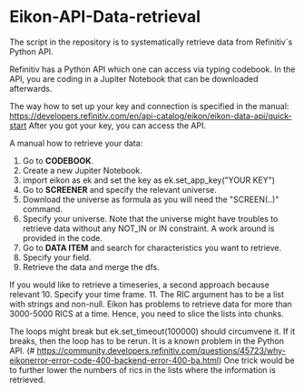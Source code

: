 # Eikon-API-Data-retrieval
The script in the repository is to systematically retrieve data from Refinitiv`s Python API.

Refinitiv has a Python API which one can access via typing codebook. In the API, you are coding in a Jupiter Notebook that can be downloaded afterwards.

The way how to set up your key and connection is specified in the manual: https://developers.refinitiv.com/en/api-catalog/eikon/eikon-data-api/quick-start
After you got your key, you can access the API.

A manual how to retrieve your data:

1. Go to **CODEBOOK**.
2. Create a new Jupiter Notebook.
3. import eikon as ek and set the key as ek.set_app_key("YOUR KEY")
4. Go to **SCREENER** and specify the relevant universe.
5. Download the universe as formula as you will need the "SCREEN(..)" command.
6. Specify your universe. Note that the universe might have troubles to retrieve data without any NOT_IN or IN constraint. A work around is provided in the code.
7. Go to **DATA ITEM** and search for characteristics you want to retrieve.
8. Specify your field.
9. Retrieve the data and merge the dfs.

If you would like to retrieve a timeseries, a second approach because relevant
10. Specify your time frame.
11. The RIC argument has to be a list with strings and non-null. Eikon has problems to retrieve data for more than 3000-5000 RICS at a time. Hence, you need to slice the lists into chunks.

The loops might break but ek.set_timeout(100000) should circumvene it. If it breaks, then the loop has to be rerun. It is a known problem in the Python API. (# https://community.developers.refinitiv.com/questions/45723/why-eikonerror-error-code-400-backend-error-400-ba.html)
One trick would be to further lower the numbers of rics in the lists where the information is retrieved.

